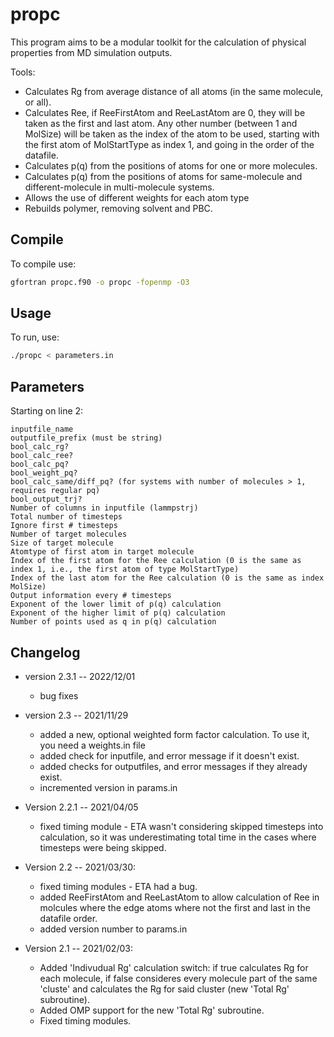 # propc

This program aims to be a modular toolkit for the calculation of physical properties from MD simulation outputs.

Tools:
- Calculates Rg from average distance of all atoms (in the same molecule, or all).
- Calculates Ree, if ReeFirstAtom and ReeLastAtom are 0, they will be taken as the first and last atom. Any other number (between 1 and MolSize) will be taken as the index of the atom to be used, starting with the first atom of MolStartType as index 1, and going in the order of the datafile.
- Calculates p(q) from the positions of atoms for one or more molecules.
- Calculates p(q) from the positions of atoms for same-molecule and different-molecule in multi-molecule systems.
- Allows the use of different weights for each atom type
- Rebuilds polymer, removing solvent and PBC.

## Compile

To compile use:

```bash
gfortran propc.f90 -o propc -fopenmp -O3
```

## Usage

To run, use:
```bash
./propc < parameters.in
```

## Parameters

Starting on line 2:

```
inputfile_name  
outputfile_prefix (must be string)  
bool_calc_rg?  
bool_calc_ree?  
bool_calc_pq?  
bool_weight_pq?
bool_calc_same/diff_pq? (for systems with number of molecules > 1, requires regular pq)  
bool_output_trj?  
Number of columns in inputfile (lammpstrj)  
Total number of timesteps  
Ignore first # timesteps  
Number of target molecules  
Size of target molecule  
Atomtype of first atom in target molecule  
Index of the first atom for the Ree calculation (0 is the same as index 1, i.e., the first atom of type MolStartType)
Index of the last atom for the Ree calculation (0 is the same as index MolSize)
Output information every # timesteps  
Exponent of the lower limit of p(q) calculation  
Exponent of the higher limit of p(q) calculation  
Number of points used as q in p(q) calculation  
```

## Changelog

* version 2.3.1 -- 2022/12/01
  * bug fixes

* version 2.3 -- 2021/11/29
  * added a new, optional weighted form factor calculation. To use it, you need a weights.in file
  * added check for inputfile, and error message if it doesn't exist.
  * added checks for outputfiles, and error messages if they already exist.
  * incremented version in params.in

* Version 2.2.1 -- 2021/04/05
  * fixed timing module - ETA wasn't considering skipped timesteps into calculation, so it was underestimating total time in the cases where timesteps were being skipped.

* Version 2.2 -- 2021/03/30:
  * fixed timing modules - ETA had a bug.
  * added ReeFirstAtom and ReeLastAtom to allow calculation of Ree in molcules where the edge atoms where not the first and last in the datafile order.
  * added version number to params.in

* Version 2.1 -- 2021/02/03:
  * Added 'Indivudual Rg' calculation switch: if true calculates Rg for each molecule, if false consideres every molecule part of the same 'cluste' and calculates the Rg for said cluster (new 'Total Rg' subroutine).
  * Added OMP support for the new 'Total Rg' subroutine.
  * Fixed timing modules.

